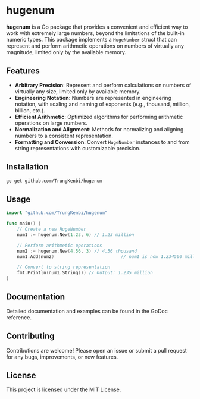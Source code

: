 # hugenum

**hugenum** is a Go package that provides a convenient and efficient way to work with extremely large numbers, beyond the limitations of the built-in numeric types. This package implements a `HugeNumber` struct that can represent and perform arithmetic operations on numbers of virtually any magnitude, limited only by the available memory.

## Features

- **Arbitrary Precision**: Represent and perform calculations on numbers of virtually any size, limited only by available memory.
- **Engineering Notation**: Numbers are represented in engineering notation, with scaling and naming of exponents (e.g., thousand, million, billion, etc.).
- **Efficient Arithmetic**: Optimized algorithms for performing arithmetic operations on large numbers.
- **Normalization and Alignment**: Methods for normalizing and aligning numbers to a consistent representation.
- **Formatting and Conversion**: Convert `HugeNumber` instances to and from string representations with customizable precision.

## Installation
```sh
go get github.com/TrungKenbi/hugenum
```

## Usage

```go
import "github.com/TrungKenbi/hugenum"

func main() {
    // Create a new HugeNumber
    num1 := hugenum.New(1.23, 6) // 1.23 million

    // Perform arithmetic operations
    num2 := hugenum.New(4.56, 3) // 4.56 thousand
    num1.Add(num2)                         // num1 is now 1.234560 million

    // Convert to string representation
    fmt.Println(num1.String()) // Output: 1.235 million
}
```

## Documentation
Detailed documentation and examples can be found in the GoDoc reference.
## Contributing
Contributions are welcome! Please open an issue or submit a pull request for any bugs, improvements, or new features.
## License
This project is licensed under the MIT License.
